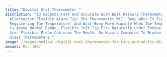 ```yaml
---
title: "Digital Oral Thermometer "
discription: "10 Seconds Fast And Accurate With Best Mercury Thermometer
  Alternative Flexible Alarm Tip: The Thermometer Will Beep When It Finishes
  Registering The Temperature, And Will Beep More Rapidly When The Temperature
  Is Above Normal Range. Flexible Soft Tip Fits Naturally Under Tongue Or Under
  Arm. Flexible Probe Conforms The Mouth. No Hazard Compared To Broken Mercury
  Glass Thermometers."
image: /images/medical-digital-oral-thermometer-for-kids-and-adults-digital-original-imafhgvtk8p6jmxu.jpeg
amount: Rs. 180/-
---
```

